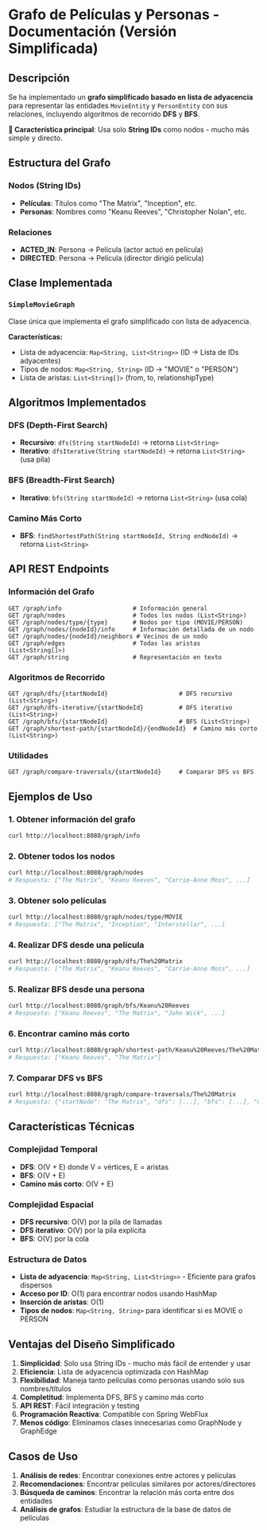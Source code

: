 # Grafo de Películas y Personas - Documentación (Versión Simplificada)

## Descripción

Se ha implementado un **grafo simplificado basado en lista de adyacencia** para representar las entidades `MovieEntity` y `PersonEntity` con sus relaciones, incluyendo algoritmos de recorrido **DFS** y **BFS**.

**🎯 Característica principal**: Usa solo **String IDs** como nodos - mucho más simple y directo.

## Estructura del Grafo

### Nodos (String IDs)
- **Películas**: Títulos como "The Matrix", "Inception", etc.
- **Personas**: Nombres como "Keanu Reeves", "Christopher Nolan", etc.

### Relaciones
- **ACTED_IN**: Persona → Película (actor actuó en película)
- **DIRECTED**: Persona → Película (director dirigió película)

## Clase Implementada

### `SimpleMovieGraph`
Clase única que implementa el grafo simplificado con lista de adyacencia.

**Características:**
- Lista de adyacencia: `Map<String, List<String>>` (ID → Lista de IDs adyacentes)
- Tipos de nodos: `Map<String, String>` (ID → "MOVIE" o "PERSON")
- Lista de aristas: `List<String[]>` (from, to, relationshipType)

## Algoritmos Implementados

### DFS (Depth-First Search)
- **Recursivo**: `dfs(String startNodeId)` → retorna `List<String>`
- **Iterativo**: `dfsIterative(String startNodeId)` → retorna `List<String>` (usa pila)

### BFS (Breadth-First Search)
- **Iterativo**: `bfs(String startNodeId)` → retorna `List<String>` (usa cola)

### Camino Más Corto
- **BFS**: `findShortestPath(String startNodeId, String endNodeId)` → retorna `List<String>`

## API REST Endpoints

### Información del Grafo
```
GET /graph/info                    # Información general
GET /graph/nodes                   # Todos los nodos (List<String>)
GET /graph/nodes/type/{type}       # Nodos por tipo (MOVIE/PERSON)
GET /graph/nodes/{nodeId}/info     # Información detallada de un nodo
GET /graph/nodes/{nodeId}/neighbors # Vecinos de un nodo
GET /graph/edges                   # Todas las aristas (List<String[]>)
GET /graph/string                  # Representación en texto
```

### Algoritmos de Recorrido
```
GET /graph/dfs/{startNodeId}                    # DFS recursivo (List<String>)
GET /graph/dfs-iterative/{startNodeId}          # DFS iterativo (List<String>)
GET /graph/bfs/{startNodeId}                    # BFS (List<String>)
GET /graph/shortest-path/{startNodeId}/{endNodeId}  # Camino más corto (List<String>)
```

### Utilidades
```
GET /graph/compare-traversals/{startNodeId}     # Comparar DFS vs BFS
```

## Ejemplos de Uso

### 1. Obtener información del grafo
```bash
curl http://localhost:8080/graph/info
```

### 2. Obtener todos los nodos
```bash
curl http://localhost:8080/graph/nodes
# Respuesta: ["The Matrix", "Keanu Reeves", "Carrie-Anne Moss", ...]
```

### 3. Obtener solo películas
```bash
curl http://localhost:8080/graph/nodes/type/MOVIE
# Respuesta: ["The Matrix", "Inception", "Interstellar", ...]
```

### 4. Realizar DFS desde una película
```bash
curl http://localhost:8080/graph/dfs/The%20Matrix
# Respuesta: ["The Matrix", "Keanu Reeves", "Carrie-Anne Moss", ...]
```

### 5. Realizar BFS desde una persona
```bash
curl http://localhost:8080/graph/bfs/Keanu%20Reeves
# Respuesta: ["Keanu Reeves", "The Matrix", "John Wick", ...]
```

### 6. Encontrar camino más corto
```bash
curl http://localhost:8080/graph/shortest-path/Keanu%20Reeves/The%20Matrix
# Respuesta: ["Keanu Reeves", "The Matrix"]
```

### 7. Comparar DFS vs BFS
```bash
curl http://localhost:8080/graph/compare-traversals/The%20Matrix
# Respuesta: {"startNode": "The Matrix", "dfs": [...], "bfs": [...], "dfsCount": 5, "bfsCount": 5}
```

## Características Técnicas

### Complejidad Temporal
- **DFS**: O(V + E) donde V = vértices, E = aristas
- **BFS**: O(V + E)
- **Camino más corto**: O(V + E)

### Complejidad Espacial
- **DFS recursivo**: O(V) por la pila de llamadas
- **DFS iterativo**: O(V) por la pila explícita
- **BFS**: O(V) por la cola

### Estructura de Datos
- **Lista de adyacencia**: `Map<String, List<String>>` - Eficiente para grafos dispersos
- **Acceso por ID**: O(1) para encontrar nodos usando HashMap
- **Inserción de aristas**: O(1)
- **Tipos de nodos**: `Map<String, String>` para identificar si es MOVIE o PERSON

## Ventajas del Diseño Simplificado

1. **Simplicidad**: Solo usa String IDs - mucho más fácil de entender y usar
2. **Eficiencia**: Lista de adyacencia optimizada con HashMap
3. **Flexibilidad**: Maneja tanto películas como personas usando solo sus nombres/títulos
4. **Completitud**: Implementa DFS, BFS y camino más corto
5. **API REST**: Fácil integración y testing
6. **Programación Reactiva**: Compatible con Spring WebFlux
7. **Menos código**: Eliminamos clases innecesarias como GraphNode y GraphEdge

## Casos de Uso

1. **Análisis de redes**: Encontrar conexiones entre actores y películas
2. **Recomendaciones**: Encontrar películas similares por actores/directores
3. **Búsqueda de caminos**: Encontrar la relación más corta entre dos entidades
4. **Análisis de grafos**: Estudiar la estructura de la base de datos de películas
